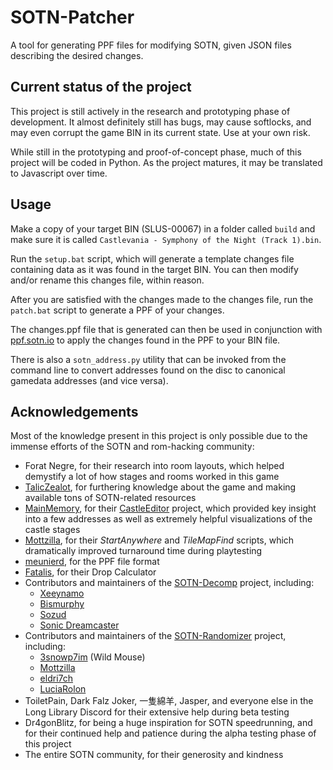# SOTN-Patcher

A tool for generating PPF files for modifying SOTN, given JSON files describing the desired changes.

## Current status of the project

This project is still actively in the research and prototyping phase of development. It almost definitely still has bugs, may cause softlocks, and may even corrupt the game BIN in its current state. Use at your own risk.

While still in the prototyping and proof-of-concept phase, much of this project will be coded in Python. As the project matures, it may be translated to Javascript over time.

## Usage

Make a copy of your target BIN (SLUS-00067) in a folder called `build` and make sure it is called `Castlevania - Symphony of the Night (Track 1).bin`.

Run the `setup.bat` script, which will generate a template changes file containing data as it was found in the target BIN. You can then modify and/or rename this changes file, within reason.

After you are satisfied with the changes made to the changes file, run the `patch.bat` script to generate a PPF of your changes.

The changes.ppf file that is generated can then be used in conjunction with [ppf.sotn.io](https://ppf.sotn.io/) to apply the changes found in the PPF to your BIN file.

There is also a `sotn_address.py` utility that can be invoked from the command line to convert addresses found on the disc to canonical gamedata addresses (and vice versa).

## Acknowledgements

Most of the knowledge present in this project is only possible due to the immense efforts of the SOTN and rom-hacking community:

- Forat Negre, for their research into room layouts, which helped demystify a lot of how stages and rooms worked in this game
- [TalicZealot](https://github.com/taliczealot), for furthering knowledge about the game and making available tons of SOTN-related resources
- [MainMemory](https://github.com/MainMemory), for their [CastleEditor](https://github.com/MainMemory/SotNCastleEditor) project, which provided key insight into a few addresses as well as extremely helpful visualizations of the castle stages
- [Mottzilla](https://github.com/MottZilla), for their _StartAnywhere_ and _TileMapFind_ scripts, which dramatically improved turnaround time during playtesting
- [meunierd](https://github.com/meunierd), for the PPF file format
- [Fatalis](https://github.com/fatalis), for their Drop Calculator
- Contributors and maintainers of the [SOTN-Decomp](https://github.com/Xeeynamo/sotn-decomp) project, including:
  - [Xeeynamo](https://github.com/Xeeynamo)
  - [Bismurphy](https://github.com/bismurphy)
  - [Sozud](https://github.com/sozud)
  - [Sonic Dreamcaster](https://github.com/sonicdcer)
- Contributors and maintainers of the [SOTN-Randomizer](https://github.com/3snowp7im/SotN-Randomizer) project, including:
  - [3snowp7im](https://github.com/3snowp7im) (Wild Mouse)
  - [Mottzilla](https://github.com/MottZilla)
  - [eldri7ch](https://github.com/eldri7ch2)
  - [LuciaRolon](https://github.com/LuciaRolon)
- ToiletPain, Dark Falz Joker, 一隻綿羊, Jasper, and everyone else in the Long Library Discord for their extensive help during beta testing
- Dr4gonBlitz, for being a huge inspiration for SOTN speedrunning, and for their continued help and patience during the alpha testing phase of this project
- The entire SOTN community, for their generosity and kindness